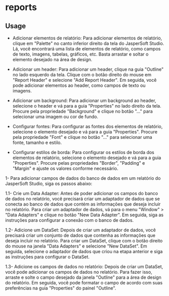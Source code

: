 # reports
## Usage

* Adicionar elementos de relatório: Para adicionar elementos de relatório, clique em "Palette" no canto inferior direito da tela do JasperSoft Studio. Lá, você encontrará uma lista de elementos de relatório, como campos de texto, imagens, tabelas, gráficos, etc. Basta arrastar e soltar o elemento desejado na área de design.

* Adicionar um header: Para adicionar um header, clique na guia "Outline" no lado esquerdo da tela. Clique com o botão direito do mouse em "Report Header" e selecione "Add Report Header". Em seguida, você pode adicionar elementos ao header, como campos de texto ou imagens.

* Adicionar um background: Para adicionar um background ao header, selecione o header e vá para a guia "Properties" no lado direito da tela. Procure pela propriedade "Background" e clique no botão "..." para selecionar uma imagem ou cor de fundo.

* Configurar fontes: Para configurar as fontes dos elementos de relatório, selecione o elemento desejado e vá para a guia "Properties". Procure pela propriedade "Font" e clique no botão "..." para selecionar uma fonte, tamanho e estilo.

* Configurar estilos de borda: Para configurar os estilos de borda dos elementos de relatório, selecione o elemento desejado e vá para a guia "Properties". Procure pelas propriedades "Border", "Padding" e "Margin" e ajuste os valores conforme necessário.

1- Para adicionar campos de dados do banco de dados em um relatório do JasperSoft Studio, siga os passos abaixo:

1.1- Crie um Data Adapter: Antes de poder adicionar os campos do banco de dados no relatório, você precisará criar um adaptador de dados que se conecta ao banco de dados que contém as informações que deseja incluir no relatório. Para criar um adaptador de dados, vá para o menu "Window" > "Data Adapters" e clique no botão "New Data Adapter". Em seguida, siga as instruções para configurar a conexão com o banco de dados.

1.2- Adicione um DataSet: Depois de criar um adaptador de dados, você precisará criar um conjunto de dados que contenha as informações que deseja incluir no relatório. Para criar um DataSet, clique com o botão direito do mouse na janela "Data Adapters" e selecione "New DataSet". Em seguida, selecione o adaptador de dados que criou na etapa anterior e siga as instruções para configurar o DataSet.

1.3- Adicione os campos de dados no relatório: Depois de criar um DataSet, você pode adicionar os campos de dados no relatório. Para fazer isso, arraste e solte o campo desejado da janela "Outline" para a área de design do relatório. Em seguida, você pode formatar o campo de acordo com suas preferências na guia "Properties" do painel "Outline".
